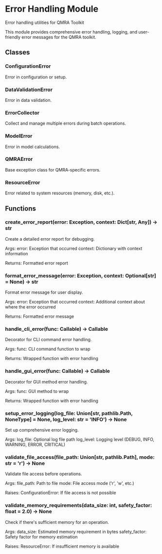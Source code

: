 # Error Handling Module

Error handling utilities for QMRA Toolkit

This module provides comprehensive error handling, logging, and user-friendly
error messages for the QMRA toolkit.

## Classes

### ConfigurationError

Error in configuration or setup.

### DataValidationError

Error in data validation.

### ErrorCollector

Collect and manage multiple errors during batch operations.

### ModelError

Error in model calculations.

### QMRAError

Base exception class for QMRA-specific errors.

### ResourceError

Error related to system resources (memory, disk, etc.).

## Functions

### create_error_report(error: Exception, context: Dict[str, Any]) -> str

Create a detailed error report for debugging.

Args:
    error: Exception that occurred
    context: Dictionary with context information

Returns:
    Formatted error report

### format_error_message(error: Exception, context: Optional[str] = None) -> str

Format error message for user display.

Args:
    error: Exception that occurred
    context: Additional context about where the error occurred

Returns:
    Formatted error message

### handle_cli_error(func: Callable) -> Callable

Decorator for CLI command error handling.

Args:
    func: CLI command function to wrap

Returns:
    Wrapped function with error handling

### handle_gui_error(func: Callable) -> Callable

Decorator for GUI method error handling.

Args:
    func: GUI method to wrap

Returns:
    Wrapped function with error handling

### setup_error_logging(log_file: Union[str, pathlib.Path, NoneType] = None, log_level: str = 'INFO') -> None

Set up comprehensive error logging.

Args:
    log_file: Optional log file path
    log_level: Logging level (DEBUG, INFO, WARNING, ERROR, CRITICAL)

### validate_file_access(file_path: Union[str, pathlib.Path], mode: str = 'r') -> None

Validate file access before operations.

Args:
    file_path: Path to file
    mode: File access mode ('r', 'w', etc.)

Raises:
    ConfigurationError: If file access is not possible

### validate_memory_requirements(data_size: int, safety_factor: float = 2.0) -> None

Check if there's sufficient memory for an operation.

Args:
    data_size: Estimated memory requirement in bytes
    safety_factor: Safety factor for memory estimation

Raises:
    ResourceError: If insufficient memory is available

